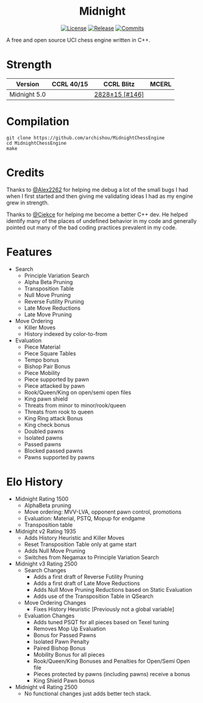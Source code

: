 <div align="center">

# Midnight
[![License][license-badge]][license-link]
[![Release][release-badge]][release-link]
[![Commits][commits-badge]][commits-link]

</div>
A free and open source UCI chess engine written in C++.

# Strength

| Version      | CCRL 40/15 | CCRL Blitz         | MCERL        |
|--------------|------------|--------------------| ------------ |
| Midnight 5.0 |            | [2828±15 [#146]](http://ccrl.chessdom.com/ccrl/404/cgi/engine_details.cgi?print=Details&each_game=1&eng=Midnight%205%2064-bit#Midnight_5_64-bit) |              |

# Compilation
```
git clone https://github.com/archishou/MidnightChessEngine
cd MidnightChessEngine
make
```

# Credits
Thanks to [@Alex2262](https://github.com/Alex2262) for helping me debug a lot of the small bugs I had when I first started and then giving me validating ideas I had as my engine grew in strength.

Thanks to [@Ciekce](https://github.com/Ciekce) for helping me become a better C++ dev. He helped identify many of the places of undefined behavior in my code and generally pointed out many of the bad coding practices prevalent in my code.

# Features
- Search
  - Principle Variation Search
  - Alpha Beta Pruning
  - Transposition Table
  - Null Move Pruning
  - Reverse Futility Pruning
  - Late Move Reductions
  - Late Move Pruning
- Move Ordering
  - Killer Moves
  - History indexed by color-to-from
- Evaluation
  - Piece Material
  - Piece Square Tables
  - Tempo bonus
  - Bishop Pair Bonus
  - Piece Mobility
  - Piece supported by pawn
  - Piece attacked by pawn
  - Rook/Queen/King on open/semi open files
  - King pawn shield
  - Threats from minor to minor/rook/queen
  - Threats from rook to queen
  - King Ring attack Bonus
  - King check bonus
  - Doubled pawns
  - Isolated pawns
  - Passed pawns
  - Blocked passed pawns
  - Pawns supported by pawns

# Elo History
- Midnight Rating 1500
  - AlphaBeta pruning
  - Move ordering: MVV-LVA, opponent pawn control, promotions
  - Evaluation: Material, PSTQ, Mopup for endgame
  - Transposition table
- Midnight v2 Rating 1935
  - Adds History Heuristic and Killer Moves
  - Reset Transposition Table only at game start
  - Adds Null Move Pruning
  - Switches from Negamax to Principle Variation Search
- Midnight v3 Rating 2500 
  - Search Changes
    - Adds a first draft of Reverse Futility Pruning
    - Adds a first draft of Late Move Reductions
    - Adds Null Move Pruning Reductions based on Static Evaluation
    - Adds use of the Transposition Table in QSearch
  - Move Ordering Changes
    - Fixes History Heuristic [Previously not a global variable]
  - Evaluation Changes
    - Adds tuned PSQT for all pieces based on Texel tuning
    - Removes Mop Up Evaluation
    - Bonus for Passed Pawns
    - Isolated Pawn Penalty
    - Paired Bishop Bonus
    - Mobility Bonus for all pieces
    - Rook/Queen/King Bonuses and Penalties for Open/Semi Open file
    - Pieces protected by pawns (including pawns) receive a bonus
    - King Shield Pawn bonus
- Midnight v4 Rating 2500
  - No functional changes just adds better tech stack.

[commits-badge]:https://img.shields.io/github/commits-since/archishou/MidnightChessEngine/latest?style=for-the-badge
[commits-link]:https://github.com/archishou/MidnightChessEngine/commits/master
[release-badge]:https://img.shields.io/github/v/release/archishou/MidnightChessEngine?style=for-the-badge&label=official%20release
[release-link]:https://github.com/archishou/MidnightChessEngine/releases/latest
[license-badge]:https://img.shields.io/github/license/archishou/MidnightChessEngine?style=for-the-badge&label=license&color=success
[license-link]:https://github.com/archishou/MidnightChessEngine/blob/master/LICENSE